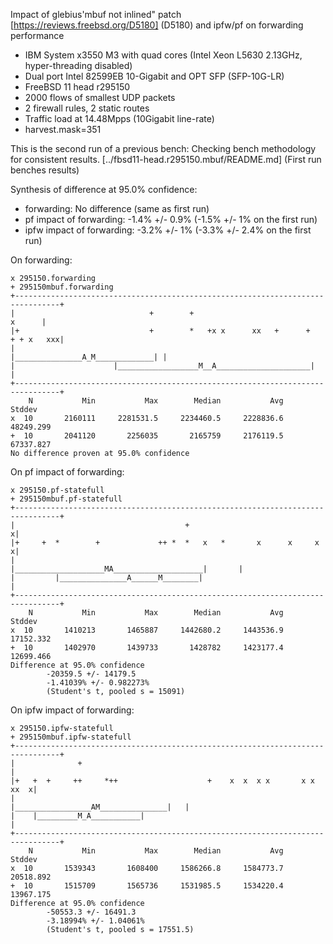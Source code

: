 Impact of glebius'mbuf not inlined" patch [https://reviews.freebsd.org/D5180] (D5180) and ipfw/pf on forwarding performance
  - IBM System x3550 M3 with quad cores (Intel Xeon L5630 2.13GHz, hyper-threading disabled)
  - Dual port Intel 82599EB 10-Gigabit and OPT SFP (SFP-10G-LR)
  - FreeBSD 11 head r295150
  - 2000 flows of smallest UDP packets
  - 2 firewall rules, 2 static routes
  - Traffic load at 14.48Mpps (10Gigabit line-rate)
  - harvest.mask=351

This is the second run of a previous bench: Checking bench methodology for consistent results.
[../fbsd11-head.r295150.mbuf/README.md] (First run benches results)

Synthesis of difference at 95.0% confidence:
  - forwarding: No difference (same as first run)
  - pf impact of forwarding: -1.4% +/- 0.9% (-1.5% +/- 1% on the first run)
  - ipfw impact of forwarding: -3.2% +/- 1% (-3.3% +/- 2.4% on the first run)

On forwarding:

```
x 295150.forwarding
+ 295150mbuf.forwarding
+--------------------------------------------------------------------------------+
|                              +        +                                 x      |
|+                             +        *   +x x      xx   +      +   + + x   xxx|
|                                              |_______________A_M_____________| |
|                      |__________________M__A_____________________|             |
+--------------------------------------------------------------------------------+
    N           Min           Max        Median           Avg        Stddev
x  10       2160111     2281531.5     2234460.5     2228836.6     48249.299
+  10       2041120       2256035       2165759     2176119.5     67337.827
No difference proven at 95.0% confidence

```

On pf impact of forwarding:

```
x 295150.pf-statefull
+ 295150mbuf.pf-statefull
+--------------------------------------------------------------------------------+
|                                      +                                        x|
|+     +  *        +             ++ *  *   x   *       x      x     x           x|
|                             |____________________MA____________________|       |
|         |_______________A______M________|                                      |
+--------------------------------------------------------------------------------+
    N           Min           Max        Median           Avg        Stddev
x  10       1410213       1465887     1442680.2     1443536.9     17152.332
+  10       1402970       1439733       1428782     1423177.4     12699.466
Difference at 95.0% confidence
        -20359.5 +/- 14179.5
        -1.41039% +/- 0.982273%
        (Student's t, pooled s = 15091)
```

On ipfw impact of forwarding:
```
x 295150.ipfw-statefull
+ 295150mbuf.ipfw-statefull
+--------------------------------------------------------------------------------+
|              +                                                                 |
|+   +  +     ++     *++                    +    x  x  x x       x x        xx  x|
|                                         |_________________AM_______________|   |
|    |_________M_A___________|                                                   |
+--------------------------------------------------------------------------------+
    N           Min           Max        Median           Avg        Stddev
x  10       1539343       1608400     1586266.8     1584773.7     20518.892
+  10       1515709       1565736     1531985.5     1534220.4     13967.175
Difference at 95.0% confidence
        -50553.3 +/- 16491.3
        -3.18994% +/- 1.04061%
        (Student's t, pooled s = 17551.5)
```
